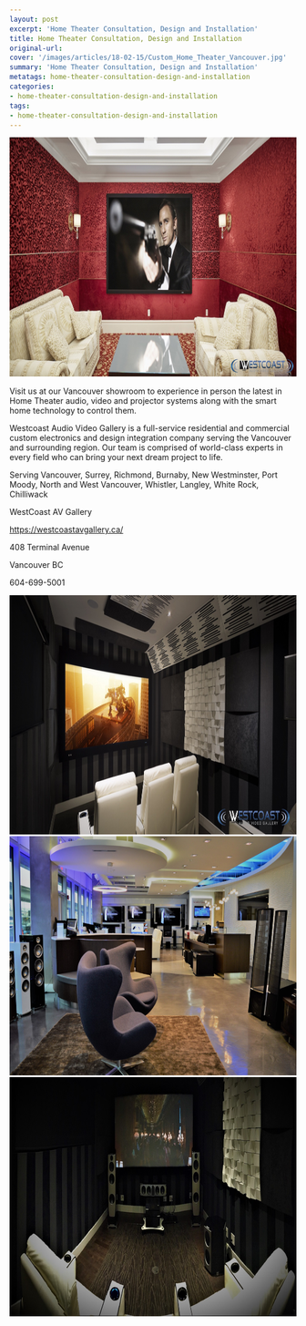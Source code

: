 ```yaml
---
layout: post
excerpt: 'Home Theater Consultation, Design and Installation'
title: Home Theater Consultation, Design and Installation
original-url:
cover: '/images/articles/18-02-15/Custom_Home_Theater_Vancouver.jpg'
summary: 'Home Theater Consultation, Design and Installation'
metatags: home-theater-consultation-design-and-installation
categories:
- home-theater-consultation-design-and-installation
tags:
- home-theater-consultation-design-and-installation
---
```

<div class="post-body entry-content" id="post-body-4174872115541856377" itemprop="description articleBody">
	<div style="text-align: left;">
		<img alt="" width="630" height="420" src="/images/articles/18-02-15/Custom_Home_Theater_Vancouver.jpg"/>
		<p>Visit us at our Vancouver showroom to experience in person the latest in Home Theater audio, video and projector systems along with the smart home technology to control them. </p>
		<p>Westcoast Audio Video Gallery is a full-service residential and commercial custom electronics and design integration company serving the Vancouver and surrounding region. Our team is comprised of world-class experts in every field who can bring your next dream project to life. </p>
		<p>Serving Vancouver, Surrey, Richmond, Burnaby, New Westminster, Port Moody, North and West Vancouver, Whistler, Langley, White Rock, Chilliwack</p>
		<p>WestCoast AV Gallery</p>
		<p><a href="https://westcoastavgallery.ca">https://westcoastavgallery.ca/</a></p>
		<p>408 Terminal Avenue </p>
		<p>Vancouver BC </p>
		<p>604-699-5001</p>
		<img alt="" width="630" height="420" src="/images/articles/18-02-15/Home_Theater_Vancouver_Westcoast.jpg"/>
		<img alt="" width="630" height="420" src="/images/articles/18-02-15/WestCoast_AV_Home_Audio.JPG"/>
		<img alt="" width="630" height="420" src="/images/articles/18-02-15/Westcoast_High_End_Home_Theater.JPG"/>
	</div>